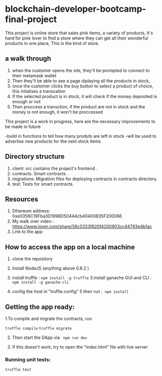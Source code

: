 # blockchain-developer-bootcamp-final-project

This project is online store that sales pink items, a variety of products, It's hard for pink lover to find a store where they can get all their wonderful products in one place, This is the kind of store. 

## a walk through

1. when the customer opens the site, they'll be prompted to connect to their metamask wallet
2. Then they'll be able to see a page diplaying all the products in stock,
3. once the customer clicks the buy button to select a product of choice, this intialises a transcation
4. If the selected product is in stock, it will check if the money deposited is enough or not
5. Then proccess a transction, if the product are not in stock and the money is not enough, it won't be proccessed

This project is a work in progress, here are the necessary improvements to be made in future

-build in functions to tell how many produts are left in stock
-will be used to advertise new products for the next stock items


## Directory structure

1. client: src contains the project's frontend .
2. contracts: Smart contracts .
3. migrations: Migration files for deploying contracts in contracts directory.
4. test: Tests for smart contracts.

## Resources

1. Ethereum address: 0xe0356C19Fba3D1998D50444cb40400835F200066
2. My walk over video : https://www.loom.com/share/56c5333f820f4200903cc44793e4b1ac
3. Link to the app: 

## How to access the app on a local machine

1. clone the repository
2. Install NodeJS (anything above 0.8.2 )
3. install truffle : `npm install -g truffle`
   3.install ganache GUI and CLI : `npm install -g ganache-cli`

4. config the host in "truffle.config"
   5 then run :` npm install`

## Getting the app ready:

1.To compile and migrate the contracts, run

`truffle compile`
`truffle migrate`

2. Then start the DApp via
   ` npm run dev`

3. If this doesn't work, try to open the "index.html" file with live server

### Running unit tests:

`truffle test`
